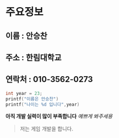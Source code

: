 # 주요정보
## 이름 : 안승찬
## 주소 : 한림대학교
## 연락처 : 010-3562-0273

```c
int year = 23;
printf("이름은 안승찬")
printf("나이는 %d 입니다",year)
```

**아직 개발 실력이 많이 부족합니다**
*예쁘게 봐주세용*
>저는 게임 개발을 합니다.



<!--
**asc001010/asc001010** is a ✨ _special_ ✨ repository because its `README.md` (this file) appears on your GitHub profile.

Here are some ideas to get you started:

- 🔭 I’m currently working on ...
- 🌱 I’m currently learning ...
- 👯 I’m looking to collaborate on ...
- 🤔 I’m looking for help with ...
- 💬 Ask me about ...
- 📫 How to reach me: ...
- 😄 Pronouns: ...
- ⚡ Fun fact: ...
-->
